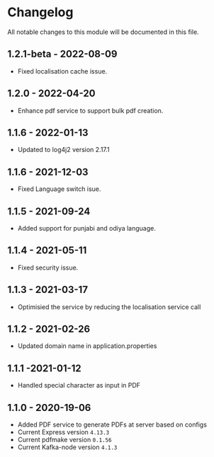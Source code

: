 # Changelog
All notable changes to this module will be documented in this file.

## 1.2.1-beta - 2022-08-09
- Fixed localisation cache issue.

## 1.2.0 - 2022-04-20
- Enhance pdf service to support bulk pdf creation.

## 1.1.6 - 2022-01-13
- Updated to log4j2 version 2.17.1

## 1.1.6 - 2021-12-03
- Fixed Language switch isue.

## 1.1.5 - 2021-09-24
- Added support for punjabi and odiya language.

## 1.1.4 - 2021-05-11
- Fixed security issue.

## 1.1.3 - 2021-03-17
- Optimisied the service by reducing the localisation service call

## 1.1.2 - 2021-02-26
- Updated domain name in application.properties

## 1.1.1 -2021-01-12
- Handled special character as input in PDF

## 1.1.0 - 2020-19-06
- Added PDF service to generate PDFs at server based on configs     
- Current Express version `4.13.3`
- Current pdfmake version `0.1.56`
- Current Kafka-node version `4.1.3`
